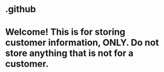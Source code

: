 # .github

# Welcome! This is for storing customer information, ONLY. Do not store anything that is not for a customer. 
